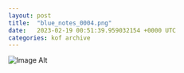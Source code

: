 ```yaml
---
layout:	post
title:	"blue_notes_0004.png"
date:	2023-02-19 00:51:39.959032154 +0000 UTC
categories:	kof archive
---
```


![Image Alt](https://k0f.github.io/assets/blue_notes_0004.png)